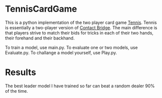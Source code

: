 # TennisCardGame
This is a python implementation of the two player card game [Tennis](https://etgdesign.com/games/tennis/). Tennis is essentially a two-player version of [Contact Bridge](https://en.wikipedia.org/wiki/Contract_bridge). The main difference is that players strive to match their bids for tricks in each of their two hands, their forehand and their backhand.

To train a model, use main.py. To evaluate one or two models, use Evaluate.py. To challange a model yourself, use Play.py.

# Results #
The best leader model I have trained so far can beat a random dealer 90% of the time.
